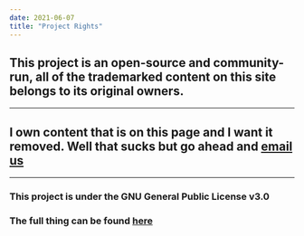 ```yaml
---
date: 2021-06-07
title: "Project Rights"
---
```

 
 
## This project is an open-source and community-run, all of the trademarked content on this site belongs to its original owners.

---


## I own content that is on this page and I want it removed. Well that sucks but go ahead and [email us](mailto:contact@projectfirewatch.com)

---


### This project is under the GNU General Public License v3.0

### The full thing can be found [here](./LICENSE.txt)
